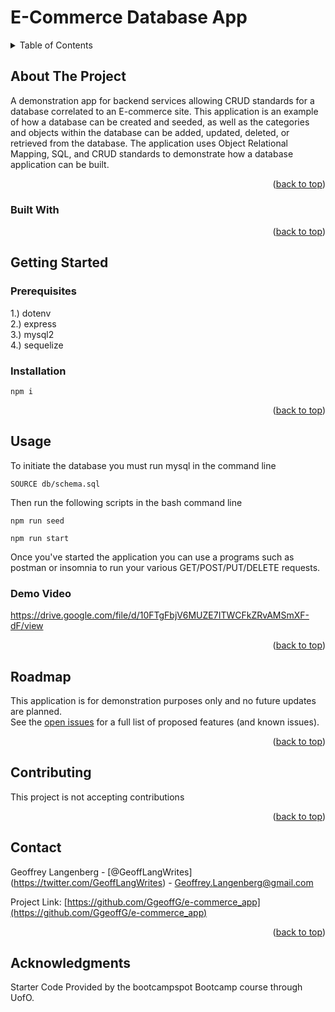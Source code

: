 # E-Commerce Database App

  <!-- TABLE OF CONTENTS -->
  <details>
    <summary>Table of Contents</summary>
    <ol>
      <li>
        <a href="#about-the-project">About The Project</a>
        <ul>
          
          <li><a href="#built-with">Built With</a></li>
        </ul>
      </li>
      <li>
        <a href="#getting-started">Getting Started</a>
        <ul>
          <li><a href="#prerequisites">Prerequisites</a></li>
          <li><a href="#installation">Installation</a></li>
        </ul>
      </li>
      <li><a href="#usage">Usage</a></li>
      <li><a href="#roadmap">Roadmap</a></li>
      <li><a href="#contributing">Contributing</a></li>
      <li><a href="#license">License</a></li>
      <li><a href="#contact">Contact</a></li>
      <li><a href="#acknowledgments">Acknowledgments</a></li>
    </ol>
  </details>
  
  
  
  <!-- ABOUT THE PROJECT -->
  ## About The Project
  
  A demonstration app for backend services allowing CRUD standards for a database correlated to an E-commerce site. This application is an example of how a database can be created and seeded, as well as the categories and objects within the database can be added, updated, deleted, or retrieved from the database. The application uses Object Relational Mapping, SQL, and CRUD standards to demonstrate how a database application can be built.
  <p align="right">(<a href="#readme-top">back to top</a>)</p>
  
  
  
  ### Built With
  
  <p align="right">(<a href="#readme-top">back to top</a>)</p>
  
  
  
  <!-- GETTING STARTED -->
  
   ## Getting Started
  
  
  ### Prerequisites <br>
  1.) dotenv <br>
2.) express <br>
3.) mysql2 <br>
4.) sequelize <br>
 ### Installation <br> 
  ~~~
npm i
~~~ 
 
  
  <p align="right">(<a href="#readme-top">back to top</a>)</p>
  
  
  
  <!-- USAGE EXAMPLES -->
  ## Usage <br>
  To initiate the database you must run mysql in the command line
~~~
SOURCE db/schema.sql
~~~
Then run the following scripts in the bash command line
~~~
npm run seed
~~~
~~~
npm run start
~~~

Once you've started the application you can use a programs such as postman or insomnia to run your various GET/POST/PUT/DELETE requests.

### Demo Video

https://drive.google.com/file/d/10FTgFbjV6MUZE7ITWCFkZRvAMSmXF-dF/view

  <p align="right">(<a href="#readme-top">back to top</a>)</p>
  
  
  
  <!-- ROADMAP -->
  ## Roadmap
  This application is for demonstration purposes only and no future updates are planned. <br> 
  See the [open issues](https://github.com/GgeoffG/e-commerce_app/issues) for a full list of proposed features (and known issues).
  
  <p align="right">(<a href="#readme-top">back to top</a>)</p>
  
  
  
  <!-- CONTRIBUTING -->
  ## Contributing
  This project is not accepting contributions
  <p align="right">(<a href="#readme-top">back to top</a>)</p>
  
  
  
  <!-- LICENSE -->
  
  
  
  <!-- CONTACT -->
  ## Contact
  
  Geoffrey Langenberg - [@GeoffLangWrites] (https://twitter.com/GeoffLangWrites) - Geoffrey.Langenberg@gmail.com
  
  Project Link: [https://github.com/GgeoffG/e-commerce_app](https://github.com/GgeoffG/e-commerce_app)
  
  <p align="right">(<a href="#readme-top">back to top</a>)</p>
  
  
  <!-- ACKNOWLEDGMENTS -->
  ## Acknowledgments
 Starter Code Provided by the bootcampspot Bootcamp course through UofO.
